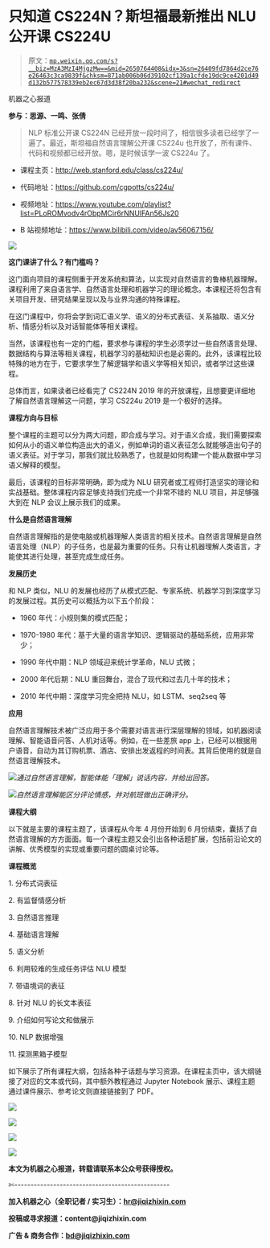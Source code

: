 # 只知道 CS224N？斯坦福最新推出 NLU 公开课 CS224U

> 原文：[`mp.weixin.qq.com/s?__biz=MzA3MzI4MjgzMw==&mid=2650764408&idx=3&sn=26409fd7864d2ce76e26463c3ca9839f&chksm=871ab006b06d39102cf139a1cfde19dc9ce4201d49d132b577578339eb2ec67d3d38f20ba232&scene=21#wechat_redirect`](http://mp.weixin.qq.com/s?__biz=MzA3MzI4MjgzMw==&mid=2650764408&idx=3&sn=26409fd7864d2ce76e26463c3ca9839f&chksm=871ab006b06d39102cf139a1cfde19dc9ce4201d49d132b577578339eb2ec67d3d38f20ba232&scene=21#wechat_redirect)

机器之心报道

**参与：思源、一鸣、张倩**

> NLP 标准公开课 CS224N 已经开放一段时间了，相信很多读者已经学了一遍了。最近，斯坦福自然语言理解公开课 CS224u 也开放了，所有课件、代码和视频都已经开放。嗯，是时候该学一波 CS224u 了。

*   课程主页：http://web.stanford.edu/class/cs224u/

*   代码地址：https://github.com/cgpotts/cs224u/

*   视频地址：https://www.youtube.com/playlist?list=PLoROMvodv4rObpMCir6rNNUlFAn56Js20

*   B 站视频地址：https://www.bilibili.com/video/av56067156/

![](img/89790032ebfcf50de20cfe75b71b87ff.jpg)

**这门课讲了什么？有门槛吗？**

这门面向项目的课程侧重于开发系统和算法，以实现对自然语言的鲁棒机器理解。课程利用了来自语言学、自然语言处理和机器学习的理论概念。本课程还将包含有关项目开发、研究结果呈现以及与业界沟通的特殊课程。

在这门课程中，你将会学到词汇语义学、语义的分布式表征、关系抽取、语义分析、情感分析以及对话智能体等相关课程。

当然，该课程也有一定的门槛，要求参与课程的学生必须学过一些自然语言处理、数据结构与算法等相关课程，机器学习的基础知识也是必需的。此外，该课程比较特殊的地方在于，它要求学生了解逻辑学和语义学等相关知识，或者学过这些课程。

总体而言，如果读者已经看完了 CS224N 2019 年的开放课程，且想要更详细地了解自然语言理解这一问题，学习 CS224u 2019 是一个极好的选择。

**课程方向与目标**

整个课程的主题可以分为两大问题，即合成与学习。对于语义合成，我们需要探索如何从小的语义单位构造出大的语义，例如单词的语义表征怎么就能够造出句子的语义表征。对于学习，那我们就比较熟悉了，也就是如何构建一个能从数据中学习语义解释的模型。

最后，该课程的目标非常明确，即为成为 NLU 研究者或工程师打造坚实的理论和实战基础。整体课程内容足够支持我们完成一个非常不错的 NLU 项目，并足够强大到在 NLP 会议上展示我们的成果。

**什么是自然语言理解**

自然语言理解指的是使电脑或机器理解人类语言的相关技术。自然语言理解是自然语言处理（NLP）的子任务，也是最为重要的任务。只有让机器理解人类语言，才能使其进行处理，甚至完成生成任务。

**发展历史**

和 NLP 类似，NLU 的发展也经历了从模式匹配、专家系统、机器学习到深度学习的发展过程。其历史可以概括为以下五个阶段：

*   1960 年代：小规则集的模式匹配；

*   1970-1980 年代：基于大量的语言学知识、逻辑驱动的基础系统，应用非常少；

*   1990 年代中期：NLP 领域迎来统计学革命，NLU 式微；

*   2000 年代后期：NLU 重回舞台，混合了现代和过去几十年的技术；

*   2010 年代中期：深度学习完全把持 NLU，如 LSTM、seq2seq 等

**应用** 

自然语言理解技术被广泛应用于多个需要对语言进行深层理解的领域，如机器阅读理解、智能语音问答、人机对话等。例如，在一些差旅 app 上，已经可以根据用户语音，自动为其订购机票、酒店、安排出发返程的时间表。其背后使用的就是自然语言理解技术。

![](img/07f0a226aab5f1c1338959084447a80a.jpg)*通过自然语言理解，智能体能「理解」说话内容，并给出回答。*

![](img/7817a470cec8006d0ccd0dcf78e6c64f.jpg)*自然语言理解能区分评论情感，并对航班做出正确评分。*

**课程大纲**

以下就是主要的课程主题了，该课程从今年 4 月份开始到 6 月份结束，囊括了自然语言理解的方方面面。每一个课程主题又会引出各种话题扩展，包括前沿论文的讲解、优秀模型的实现或重要问题的圆桌讨论等。

**课程概览**

1\. 分布式词表征

2\. 有监督情感分析

3\. 自然语言推理

4\. 基础语言理解

5\. 语义分析

6\. 利用较难的生成任务评估 NLU 模型

7\. 带语境词的表征

8\. 针对 NLU 的长文本表征

9\. 介绍如何写论文和做展示

10\. NLP 数据增强

11\. 探测黑箱子模型

如下展示了所有课程大纲，包括各种子话题与学习资源。在课程主页中，该大纲链接了对应的文本或代码，其中额外教程通过 Jupyter Notebook 展示、课程主题通过课件展示、参考论文则直接链接到了 PDF。

![](img/1f66b80c38682030dba80c98f0f18496.jpg)

![](img/ccda7cceaae84acccb0269a94ef07006.jpg)

![](img/98e573dd393426fd06b142820d151c49.jpg)

![](img/186d86b204dd7c8c2787f303c4ed7b45.jpg)

****本文为机器之心报道，**转载请联系本公众号获得授权****。**

✄------------------------------------------------

**加入机器之心（全职记者 / 实习生）：hr@jiqizhixin.com**

**投稿或寻求报道：**content**@jiqizhixin.com**

**广告 & 商务合作：bd@jiqizhixin.com**